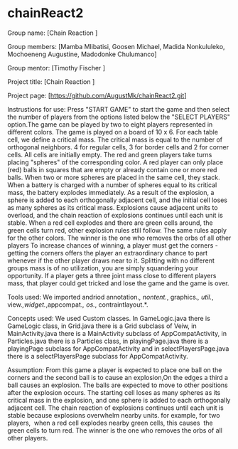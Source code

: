 # chainReact2

Group name: [Chain Reaction ]

Group members: [Mamba Mlibatisi, Goosen Michael, Madida Nonkululeko, Mochoeneng Augustine, Madodonke Chulumanco]

Group mentor: [Timothy Fischer ]

Project title: [Chain Reaction ]

Project page: [https://github.com/AugustMk/chainReact2.git]

Instrustions for use: Press "START GAME" to start the game and then select the number of players from the options listed below the "SELECT PLAYERS" option.The game can be played by two to eight players represented in different colors. The
game is played on a board of 10 x 6. For each table cell, we define a critical mass. The
critical mass is equal to the number of orthogonal neighbors. 4 for regular cells, 3 for
border cells and 2 for corner cells. All cells are initially empty. The red and green
players take turns placing &quot;spheres&quot; of the corresponding color. A red player can only
place (red) balls in squares that are empty or already contain one or more red balls.
When two or more spheres are placed in the same cell, they stack. When a battery is
charged with a number of spheres equal to its critical mass, the battery explodes
immediately. As a result of the explosion, a sphere is added to each orthogonally
adjacent cell, and the initial cell loses as many spheres as its critical mass. Explosions
cause adjacent units to overload, and the chain reaction of explosions continues until
each unit is stable. When a red cell explodes and there are green cells around, the
green cells turn red, other explosion rules still follow. The same rules apply for the other
colors. The winner is the one who removes the orbs of all other players To increase chances of winning, a player must get the corners - getting the corners offers the player an extraordinary chance to part whenever if the other player draws
near to it. Splitting with no different groups mass is of no utilization, you are simply
squandering your opportunity. If a player gets a three joint mass close to different
players mass, that player could get tricked and lose the game and the game is over.

Tools used: We imported andriod annotation.*, nontent.*, graphics.*, util.*, view.*,widget.*,appcompat.*, os.*, contraintlayout.*.

Concepts used: We used Custom classes. In GameLogic.java there is GameLogic class, in Grid.java there is a Grid subclass of Veiw, in MainActivity.java there is a MainActivity subclass of AppCompatActivity, in Particles.java there is a Particles class, in playingPage.java there is a playingPage subclass for AppCompatActivity and in selectPlayersPage.java there is a selectPlayersPage subclass for AppCompatActivity.      

Assumption: From this game a player is expected to place one ball on the corners and the second ball is to cause an explosion,On the edges a third a ball causes an explosion. The balls are expected to move to other positions after the explosion occurs. The starting cell loses as many spheres as its critical mass in the explosion, and one sphere is added to each orthogonally adjacent cell. The chain reaction of explosions continues until each unit is stable because explosions overwhelm nearby units. for example, for two players,  when a red cell explodes nearby green cells, this causes  the green cells to turn red. The winner is the one who removes the orbs of all other players.



